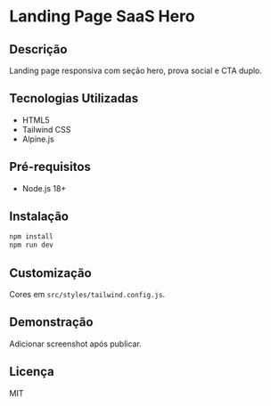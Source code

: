 # Landing Page SaaS Hero

## Descrição
Landing page responsiva com seção hero, prova social e CTA duplo.

## Tecnologias Utilizadas
- HTML5
- Tailwind CSS
- Alpine.js

## Pré-requisitos
- Node.js 18+

## Instalação
```bash
npm install
npm run dev
```

## Customização
Cores em `src/styles/tailwind.config.js`.

## Demonstração
Adicionar screenshot após publicar.

## Licença
MIT

